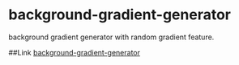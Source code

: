 # background-gradient-generator
background gradient generator with random gradient feature.

##Link
[background-gradient-generator](https://echosonusharma.github.io/background-gradient-generator/)
